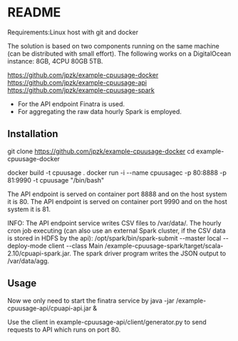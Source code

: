 # README

Requirements:Linux host with git and docker

The solution is based on two components running on the same machine (can be distributed with small effort). The following works on a DigitalOcean instance: 8GB, 4CPU 80GB 5TB.

https://github.com/jpzk/example-cpuusage-docker
https://github.com/jpzk/example-cpuusage-api
https://github.com/jpzk/example-cpuusage-spark

* For the API endpoint Finatra is used.
* For aggregating the raw data hourly Spark is employed.

## Installation

git clone https://github.com/jpzk/example-cpuusage-docker
cd example-cpuusage-docker

docker build -t cpuusage .
docker run -i --name cpuusagec -p 80:8888 -p 81:9990 -t cpuusage "/bin/bash"

The API endpoint is served on container port 8888 and on the host system it is 80.
The API endpoint is served on container port 9990 and on the host system it is 81.

INFO: The API endpoint service writes CSV files to /var/data/. The hourly cron job executing (can also use an external Spark cluster, if the CSV data is stored in HDFS by the api): /opt/spark/bin/spark-submit --master local --deploy-mode client --class Main /example-cpuusage-spark/target/scala-2.10/cpuapi-spark.jar. The spark driver program writes the JSON output to /var/data/agg.

## Usage

Now we only need to start the finatra service by
java -jar /example-cpuusage-api/cpuapi-api.jar &

Use the client in example-cpuusage-api/client/generator.py to send requests to API which runs on port 80.


